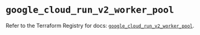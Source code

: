 # `google_cloud_run_v2_worker_pool`

Refer to the Terraform Registry for docs: [`google_cloud_run_v2_worker_pool`](https://registry.terraform.io/providers/hashicorp/google/6.43.0/docs/resources/cloud_run_v2_worker_pool).
